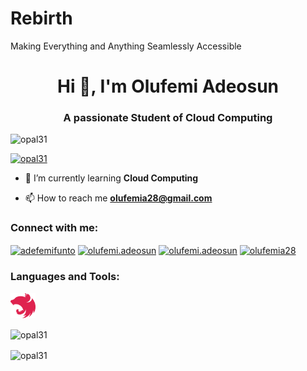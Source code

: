 # Rebirth
Making Everything and Anything Seamlessly Accessible
<h1 align="center">Hi 👋, I'm Olufemi Adeosun</h1>
<h3 align="center">A passionate Student of Cloud Computing</h3>

<p align="left"> <img src="https://komarev.com/ghpvc/?username=opal31&label=Profile%20views&color=0e75b6&style=flat" alt="opal31" /> </p>

<p align="left"> <a href="https://github.com/ryo-ma/github-profile-trophy"><img src="https://github-profile-trophy.vercel.app/?username=opal31" alt="opal31" /></a> </p>

- 🌱 I’m currently learning **Cloud Computing**

- 📫 How to reach me **olufemia28@gmail.com**

<h3 align="left">Connect with me:</h3>
<p align="left">
<a href="https://twitter.com/adefemifunto" target="blank"><img align="center" src="https://raw.githubusercontent.com/rahuldkjain/github-profile-readme-generator/master/src/images/icons/Social/twitter.svg" alt="adefemifunto" height="30" width="40" /></a>
<a href="https://fb.com/olufemi.adeosun" target="blank"><img align="center" src="https://raw.githubusercontent.com/rahuldkjain/github-profile-readme-generator/master/src/images/icons/Social/facebook.svg" alt="olufemi.adeosun" height="30" width="40" /></a>
<a href="https://instagram.com/olufemi.adeosun" target="blank"><img align="center" src="https://raw.githubusercontent.com/rahuldkjain/github-profile-readme-generator/master/src/images/icons/Social/instagram.svg" alt="olufemi.adeosun" height="30" width="40" /></a>
<a href="https://www.youtube.com/c/olufemia28" target="blank"><img align="center" src="https://raw.githubusercontent.com/rahuldkjain/github-profile-readme-generator/master/src/images/icons/Social/youtube.svg" alt="olufemia28" height="30" width="40" /></a>
</p>

<h3 align="left">Languages and Tools:</h3>
<p align="left"> <a href="https://nestjs.com/" target="_blank" rel="noreferrer"> <img src="https://raw.githubusercontent.com/devicons/devicon/master/icons/nestjs/nestjs-plain.svg" alt="nestjs" width="40" height="40"/> </a> </p>

<p><img align="center" src="https://github-readme-stats.vercel.app/api/top-langs?username=opal31&show_icons=true&locale=en&layout=compact" alt="opal31" /></p>

<p><img align="center" src="https://github-readme-streak-stats.herokuapp.com/?user=opal31&" alt="opal31" /></p>
